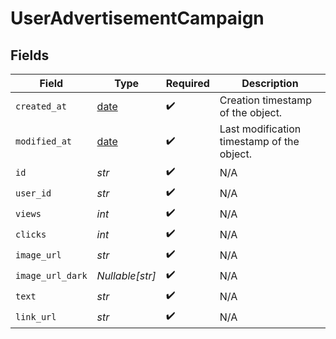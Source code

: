 # UserAdvertisementCampaign


## Fields

| Field                                                                | Type                                                                 | Required                                                             | Description                                                          |
| -------------------------------------------------------------------- | -------------------------------------------------------------------- | -------------------------------------------------------------------- | -------------------------------------------------------------------- |
| `created_at`                                                         | [date](https://docs.python.org/3/library/datetime.html#date-objects) | :heavy_check_mark:                                                   | Creation timestamp of the object.                                    |
| `modified_at`                                                        | [date](https://docs.python.org/3/library/datetime.html#date-objects) | :heavy_check_mark:                                                   | Last modification timestamp of the object.                           |
| `id`                                                                 | *str*                                                                | :heavy_check_mark:                                                   | N/A                                                                  |
| `user_id`                                                            | *str*                                                                | :heavy_check_mark:                                                   | N/A                                                                  |
| `views`                                                              | *int*                                                                | :heavy_check_mark:                                                   | N/A                                                                  |
| `clicks`                                                             | *int*                                                                | :heavy_check_mark:                                                   | N/A                                                                  |
| `image_url`                                                          | *str*                                                                | :heavy_check_mark:                                                   | N/A                                                                  |
| `image_url_dark`                                                     | *Nullable[str]*                                                      | :heavy_check_mark:                                                   | N/A                                                                  |
| `text`                                                               | *str*                                                                | :heavy_check_mark:                                                   | N/A                                                                  |
| `link_url`                                                           | *str*                                                                | :heavy_check_mark:                                                   | N/A                                                                  |